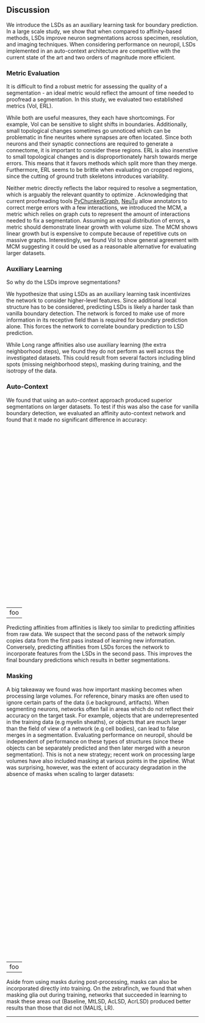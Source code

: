 <h2 id="discussion">Discussion</h2>

We introduce the LSDs as an auxiliary learning task for boundary prediction. In
a large scale study, we show that when compared to affinity-based methods, LSDs
improve neuron segmentations across specimen, resolution, and imaging
techniques. When considering performance on neuropil, LSDs implemented in an
auto-context architecture are competitive with the current state of the art and
two orders of magnitude more efficient.

<h3 id="metric_eval">Metric Evaluation</h3>

It is difficult to find a robust metric for assessing the quality of a
segmentation - an ideal metric would reflect the amount of time needed to
proofread a segmentation. In this study, we evaluated two established metrics
(VoI, ERL).

While both are useful measures, they each have shortcomings. For example, VoI can
be sensitive to slight shifts in boundaries. Additionally, small topological
changes sometimes go unnoticed which can be problematic in fine neurites where
synapses are often located. Since both neurons and their synaptic connections
are required to generate a connectome, it is important to consider these
regions. ERL is also insenstive to small topological changes and is
disproportionately harsh towards merge errors. This means that it favors methods
which split more than they merge. Furthermore, ERL seems to be brittle when
evaluating on cropped regions, since the cutting of ground truth skeletons
introduces variability.

Neither metric directly reflects the labor required to resolve a segmentation,
which is arguably the relevant quantity to optimize <dt-cite
key="plaza_focused_2016,funke_ted_2017"></dt-cite>. Acknowledging that current
proofreading tools <dt-fn> <a class="name" target="_blank" rel="noopener
noreferrer"
href="https://github.com/seung-lab/PyChunkedGraph">PyChunkedGraph</a>, <a
class="name" target="_blank" rel="noopener noreferrer"
href="https://github.com/janelia-flyem/NeuTu">NeuTu</a></dt-fn> allow annotators
to correct merge errors with a few interactions, we introduced the MCM, a metric
which relies on graph cuts to represent the amount of interactions needed to fix
a segmentation. Assuming an equal distribution of errors, a metric should
demonstrate linear growth with volume size. The MCM shows linear growth but is
expensive to compute because of repetitive cuts on massive graphs.
Interestingly, we found VoI to show general agreement with MCM suggesting it
could be used as a reasonable alternative for evaluating larger datasets.

<h3 id="auxiliary_learning">Auxiliary Learning</h3>

So why do the LSDs improve segmentations?

We hypothesize that using LSDs as an auxiliary learning task incentivizes the
network to consider higher-level features. Since additional local structure has
to be considered, predicting LSDs is likely a harder task than vanilla boundary
detection. The network is forced to make use of more information in its
receptive field than is required for boundary prediction alone. This forces the
network to correlate boundary prediction to LSD prediction.

While Long range affinities also use auxiliary learning (the extra neighborhood
steps), we found they do not perform as well across the investigated datasets.
This could result from several factors including blind spots (missing
neighborhood steps), masking during training, and the isotropy of the data.

<h3 id="auto_context">Auto-Context</h3>

We found that using an auto-context approach produced superior segmentations on
larger datasets. To test if this was also the case for vanilla boundary
detection, we evaluated an affinity auto-context network and found that it made
no significant difference in accuracy:

<div style="text-align: center;">
  <img class="b-lazy"
    id="neurons"
    src=data:image/gif;base64,R0lGODlhAQABAAAAACH5BAEKAAEALAAAAAABAAEAAAICTAEAOw==
    data-src="assets/img/zfinch_auto.png"
    style="display: block; margin: auto; width: 90%;"/>
  <table style="width: 100%;" cellspacing="0" cellpadding="0"><tr>
  <td width="100%"><figcaption style="text-align: center;">foo</figcaption></td>
  </tr></table>
</div>

Predicting affinities from affinities is likely too similar to predicting
affinities from raw data. We suspect that the second pass of the network simply
copies data from the first pass instead of learning new information. Conversely,
predicting affinities from LSDs forces the network to incorporate features from
the LSDs in the second pass. This improves the final boundary predictions which
results in better segmentations.

<h3 id="masking">Masking</h3>

A big takeaway we found was how important masking becomes when processing large
volumes. For reference, binary masks are often used to ignore certain parts of
the data (i.e background, artifacts). When segmenting neurons, networks often
fail in areas which do not reflect their accuracy on the target task. For
example, objects that are underrepresented in the training data (e.g myelin
sheaths), or objects that are much larger than the field of view of a network
(e.g cell bodies), can lead to false merges in a segmentation. Evaluating
performance on neuropil, should be independent of performance on these types of
structures (since these objects can be separately predicted and then later
merged with a neuron segmentation). This is not a new strategy; recent work on
processing large volumes have also included masking at various points in the
pipeline<dt-cite
key="januszewski_high-precision_2018,li_automated_2019,dorkenwald_binary_2019,scheffer_connectome_2020"></dt-cite>.
What was surprising, however, was the extent of accuracy degradation in the
absence of masks when scaling to larger datasets:

<div style="text-align: center;">
  <img class="b-lazy"
    id="neurons"
    src=data:image/gif;base64,R0lGODlhAQABAAAAACH5BAEKAAEALAAAAAABAAEAAAICTAEAOw==
    data-src="assets/img/zfinch_mask_delta_voi.png"
    style="display: block; margin: auto; width: 90%;"/>
  <table style="width: 100%;" cellspacing="0" cellpadding="0"><tr>
  <td width="100%"><figcaption style="text-align: center;">foo</figcaption></td>
  </tr></table>
</div>

Aside from using masks during post-processing, masks can also be incorporated
directly into training. On the zebrafinch, we found that when masking glia out
during training, networks that succeeded in learning to mask these areas out
(Baseline, MtLSD, AcLSD, AcrLSD) produced better results than those that did not
(MALIS, LR).

---

